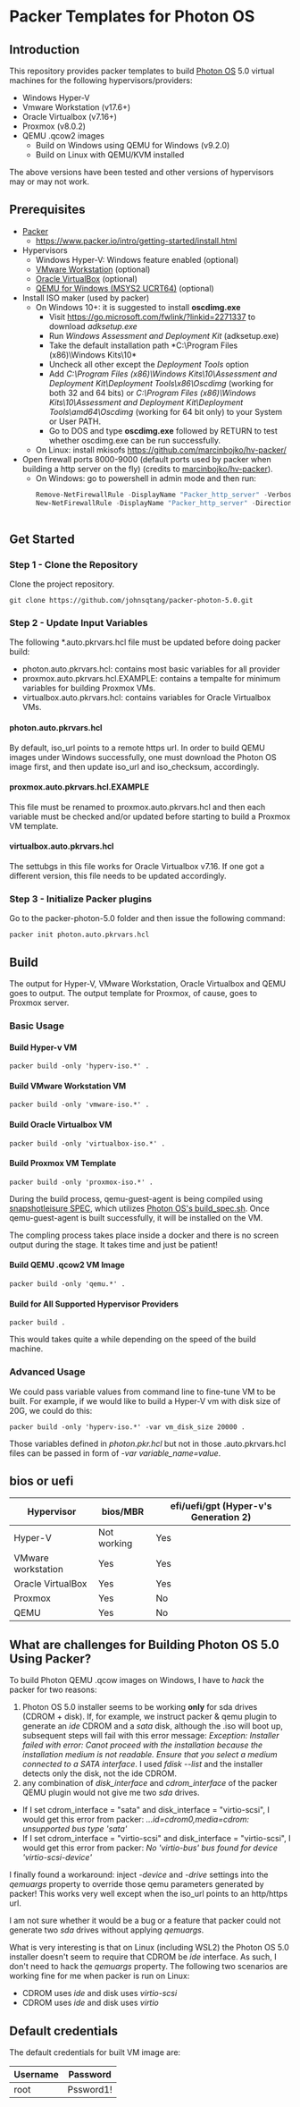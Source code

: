 # Packer Templates for Photon OS
## Introduction
This repository provides packer templates to build [Photon OS](https://vmware.github.io/photon/) 5.0 virtual machines for the following hypervisors/providers:
* Windows Hyper-V
* Vmware Workstation (v17.6+)
* Oracle Virtualbox (v7.16+)
* Proxmox (v8.0.2)
* QEMU .qcow2 images
  * Build on Windows using QEMU for Windows (v9.2.0) 
  * Build on Linux with QEMU/KVM installed

The above versions have been tested and other versions of hypervisors may or may not work.

## Prerequisites

* [Packer](https://www.packer.io/downloads.html)
  * <https://www.packer.io/intro/getting-started/install.html>
* Hypervisors
  * Windows Hyper-V: Windows feature enabled (optional)
  * [VMware Workstation](https://www.vmware.com/products/workstation-pro.html) (optional)
  * [Oracle VirtualBox](https://www.virtualbox.org/) (optional)
  * [QEMU for Windows (MSYS2 UCRT64)](https://www.qemu.org/download/#windows) (optional)
* Install ISO maker (used by packer)
  * On Windows 10+: it is suggested to install **oscdimg.exe**
    * Visit https://go.microsoft.com/fwlink/?linkid=2271337 to download *adksetup.exe*
    * Run *Windows Assessment and Deployment Kit* (adksetup.exe)
    * Take the default installation path *C:\Program Files (x86)\Windows Kits\10\*
    * Uncheck all other except the *Deployment Tools* option
    * Add *C:\Program Files (x86)\Windows Kits\10\Assessment and Deployment Kit\Deployment Tools\x86\Oscdimg* (working for both 32 and 64 bits) or *C:\Program Files (x86)\Windows Kits\10\Assessment and Deployment Kit\Deployment Tools\amd64\Oscdimg* (working for 64 bit only) to your System or User PATH.
    * Go to DOS and type **oscdimg.exe** followed by RETURN to test whether oscdimg.exe can be run successfully.
  * On Linux: install mkisofs
 https://github.com/marcinbojko/hv-packer/
* Open firewall ports 8000-9000 (default ports used by packer when building a http server on the fly) (credits to [marcinbojko/hv-packer](https://github.com/marcinbojko/hv-packer/)).
  * On Windows: go to powershell in admin mode and then run:
    ```powershell
    Remove-NetFirewallRule -DisplayName "Packer_http_server" -Verbose
    New-NetFirewallRule -DisplayName "Packer_http_server" -Direction Inbound -Action Allow -Protocol TCP -LocalPort 8000-9000
     
## Get Started

### Step 1 - Clone the Repository

Clone the project repository.
  ```console
  git clone https://github.com/johnsqtang/packer-photon-5.0.git
  ```
### Step 2 - Update Input Variables
The following *.auto.pkrvars.hcl file must be updated before doing packer build:
* photon.auto.pkrvars.hcl: contains most basic variables for all provider
* proxmox.auto.pkrvars.hcl.EXAMPLE: contains a tempalte for minimum variables for building Proxmox VMs.
* virtualbox.auto.pkrvars.hcl: contains variables for Oracle Virtualbox VMs.

#### photon.auto.pkrvars.hcl
By default, iso_url points to a remote https url. In order to build QEMU images under Windows successfully, one must download the Photon OS image first, and then update iso_url and iso_checksum, accordingly.

#### proxmox.auto.pkrvars.hcl.EXAMPLE
This file must be renamed to proxmox.auto.pkrvars.hcl and then each variable must be checked and/or updated before starting to build a Proxmox VM template.

#### virtualbox.auto.pkrvars.hcl
The settubgs in this file works for Oracle Virtualbox v7.16. If one got a different version, this file needs to be updated accordingly.

### Step 3 - Initialize Packer plugins
Go to the packer-photon-5.0 folder and then issue the following command:
  ```console
  packer init photon.auto.pkrvars.hcl
  ```

## Build
The output for Hyper-V, VMware Workstation, Oracle Virtualbox and QEMU goes to output\. The output template for Proxmox, of cause, goes to Proxmox server.

### Basic Usage
#### Build Hyper-v VM
  ```console
  packer build -only 'hyperv-iso.*' .
  ```
#### Build VMware Workstation VM
  ```console
  packer build -only 'vmware-iso.*' .
  ```
#### Build Oracle Virtualbox VM
  ```console
  packer build -only 'virtualbox-iso.*' .
  ```
#### Build Proxmox VM Template
  ```console
  packer build -only 'proxmox-iso.*' .
  ```
During the build process, qemu-guest-agent is being compiled using [snapshotleisure SPEC](https://github.com/snapshotleisure/photon-os-qemu-guest-agent), which utilizes [Photon OS's build_spec.sh](https://github.com/vmware/photon/blob/master/tools/scripts/build_spec.sh). 
Once qemu-guest-agent is built successfully, it will be installed on the VM. 

The compling process takes place inside a docker and there is no screen output during the stage. It takes time and just be patient!

#### Build QEMU .qcow2 VM Image
  ```console
  packer build -only 'qemu.*' .
  ```
#### Build for All Supported Hypervisor Providers
  ```console
  packer build .
  ```
This would takes quite a while depending on the speed of the build machine.

### Advanced Usage
We could pass variable values from command line to fine-tune VM to be built. For example, if we would like to build a Hyper-V vm with disk size of 20G, we could do this:
  ```console
  packer build -only 'hyperv-iso.*' -var vm_disk_size 20000 .
  ```
Those variables defined in *photon.pkr.hcl* but not in those .auto.pkrvars.hcl files can be passed in form of *-var variable_name=value*.

## bios or uefi

|Hypervisor| bios/MBR | efi/uefi/gpt (Hyper-v's Generation 2) |
|----------|----------|---------------------------------------|
|Hyper-V|Not working|Yes|
|VMware workstation|Yes|Yes|
|Oracle VirtualBox|Yes|Yes|
|Proxmox|Yes|No|
|QEMU|Yes|No|


## What are challenges for Building Photon OS 5.0 Using Packer?
To build Photon QEMU .qcow images on Windows, I have to *hack* the packer for two reasons:
1. Photon OS 5.0 installer seems to be working **only** for sda drives (CDROM + disk). If, for example, we instruct packer & qemu plugin to generate an *ide* CDROM and a *sata* disk, although the .iso will boot up, subsequent steps will fail with this error message: *Exception: Installer failed with error: Canot proceed with the installation because the installation medium is not readable. Ensure that you select a medium connected to a SATA interface*. I used *fdisk --list* and the installer detects only the disk, not the ide CDROM.
1. any combination of *disk_interface* and *cdrom_interface* of the packer QEMU plugin would not give me two *sda* drives.
  * If I set cdrom_interface = "sata" and disk_interface = "virtio-scsi", I would get this error from packer: *...id=cdrom0,media=cdrom: unsupported bus type 'sata'*
  * If I set cdrom_interface = "virtio-scsi" and disk_interface = "virtio-scsi", I would get this error from packer: *No 'virtio-bus' bus found for device 'virtio-scsi-device'*

I finally found a workaround: inject *-device* and *-drive* settings into the *qemuargs* property to override those qemu parameters generated by packer! This works very well except when the iso_url points to an http/https url.

I am not sure whether it would be a bug or a feature that packer could not generate two *sda* drives without applying *qemuargs*. 

What is very interesting is that on Linux (including WSL2) the Photon OS 5.0 installer doesn't seem to require that CDROM be *ide* interface. As such, I don't need to hack the *qemuargs* property. The following two scenarios are working fine for me when packer is run on Linux:
* CDROM uses *ide* and disk uses *virtio-scsi*
* CDROM uses *ide* and disk uses *virtio*

## Default credentials

The default credentials for built VM image are:

|Username|Password|
|--------|--------|
|root|Pssword1!|
